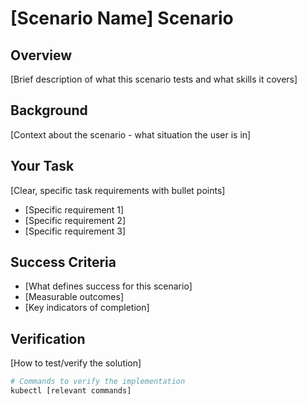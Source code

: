 # [Scenario Name] Scenario

## Overview
[Brief description of what this scenario tests and what skills it covers]

## Background
[Context about the scenario - what situation the user is in]

## Your Task
[Clear, specific task requirements with bullet points]
- [Specific requirement 1]
- [Specific requirement 2]
- [Specific requirement 3]

## Success Criteria
- [What defines success for this scenario]
- [Measurable outcomes]
- [Key indicators of completion]

## Verification

[How to test/verify the solution]

```bash
# Commands to verify the implementation
kubectl [relevant commands]
```
